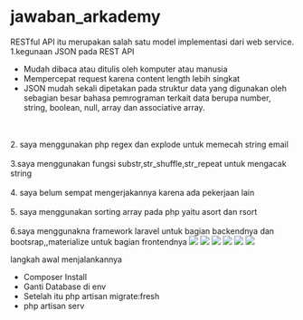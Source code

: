 # jawaban_arkademy
RESTful API itu merupakan salah satu model implementasi dari web service. <br>
1.kegunaan JSON pada REST API
<ul>
<li>Mudah dibaca atau ditulis oleh komputer atau manusia</li>
<li>Mempercepat request karena content length lebih singkat</li>
<li>JSON mudah sekali dipetakan pada struktur data yang digunakan oleh sebagian besar bahasa pemrograman terkait data berupa number, string, boolean, null, array dan associative array.</li>
</ul>
 <br> <br>
2. saya menggunakan php regex dan explode untuk memecah string email
 <br> <br>
3.saya menggunakan fungsi substr,str_shuffle,str_repeat untuk mengacak string 
 <br> <br>
4. saya belum sempat mengerjakannya karena ada pekerjaan lain
 <br> <br>
5. saya menggunakan sorting array pada php yaitu asort dan rsort
 <br> <br>
6.saya menggunakna framework laravel untuk bagian backendnya dan bootsrap,,materialize untuk bagian frontendnya 
<img src="https://user-images.githubusercontent.com/35917750/57569697-c8bc1900-73c6-11e9-9f74-129d22bec9dd.png">
<img src="https://user-images.githubusercontent.com/35917750/57569699-ce196380-73c6-11e9-80de-f540fc3addd4.png">
<img src="https://user-images.githubusercontent.com/35917750/57569703-d5d90800-73c6-11e9-8891-b36aec496e1a.png">
<img src="https://user-images.githubusercontent.com/35917750/57569764-da51f080-73c7-11e9-8e6a-7a0894ea6d94.png">
<img src="https://user-images.githubusercontent.com/35917750/57569769-e63db280-73c7-11e9-8ba4-b120c3d9e1d2.png">
<img src="https://user-images.githubusercontent.com/35917750/57569771-ec339380-73c7-11e9-9caa-9385d2f5b262.png">

langkah awal menjalankannya 
<ul>
 <li>Composer Install</li>
 <li>Ganti Database di env</li>
 <li>Setelah itu php artisan migrate:fresh</li>
 <li>php artisan serv</li>
 </ul>
